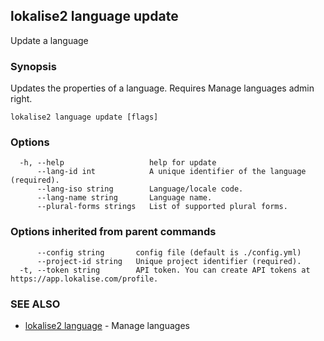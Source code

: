 ## lokalise2 language update

Update a language

### Synopsis

Updates the properties of a language. Requires Manage languages admin right.

```
lokalise2 language update [flags]
```

### Options

```
  -h, --help                   help for update
      --lang-id int            A unique identifier of the language (required).
      --lang-iso string        Language/locale code.
      --lang-name string       Language name.
      --plural-forms strings   List of supported plural forms.
```

### Options inherited from parent commands

```
      --config string       config file (default is ./config.yml)
      --project-id string   Unique project identifier (required).
  -t, --token string        API token. You can create API tokens at https://app.lokalise.com/profile.
```

### SEE ALSO

* [lokalise2 language](lokalise2_language.md)	 - Manage languages

